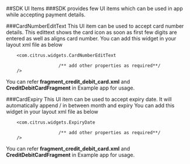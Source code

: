 ##SDK UI Items
###SDK provides few UI items which can be used in app while accepting payment details.

###CardNumberEditText
This UI item can be used to accept card number details. This edittext shows the card icon as soon as first few digits are entered as well as aligns card number.
You can add this widget in your layout xml file as below

```
    <com.citrus.widgets.CardNumberEditText
                   
                    /** add other properties as required**/        
    />
```
You can refer **fragment_credit_debit_card.xml** and **CreditDebitCardFragment** in Example app for usage.

###CardExpiry
This UI item can be used to accept expiry date. It will automatically append / in between month and expiry
You can add this widget in your layout xml file as below

```
    <com.citrus.widgets.ExpiryDate
                
                    /** add other properties as required**/        
    />
```

You can refer **fragment_credit_debit_card.xml** and **CreditDebitCardFragment** in Example app for usage.
